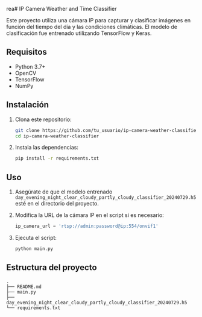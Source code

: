 rea# IP Camera Weather and Time Classifier

Este proyecto utiliza una cámara IP para capturar y clasificar imágenes en función del tiempo del día y las condiciones climáticas. El modelo de clasificación fue entrenado utilizando TensorFlow y Keras.

## Requisitos

- Python 3.7+
- OpenCV
- TensorFlow
- NumPy

## Instalación

1. Clona este repositorio:
    ```sh
    git clone https://github.com/tu_usuario/ip-camera-weather-classifier.git
    cd ip-camera-weather-classifier
    ```

2. Instala las dependencias:
    ```sh
    pip install -r requirements.txt
    ```

## Uso

1. Asegúrate de que el modelo entrenado `day_evening_night_clear_cloudy_partly_cloudy_classifier_20240729.h5` esté en el directorio del proyecto.

2. Modifica la URL de la cámara IP en el script si es necesario:
    ```python
    ip_camera_url = 'rtsp://admin:password@ip:554/onvif1'
    ```

3. Ejecuta el script:
    ```sh
    python main.py
    ```

## Estructura del proyecto

```plaintext
.
├── README.md
├── main.py
├── day_evening_night_clear_cloudy_partly_cloudy_classifier_20240729.h5
└── requirements.txt

